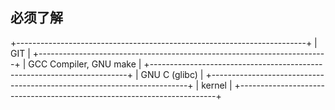 ## 必须了解

+------------------------------------------------------------------------+
|                       GIT                                              |
+------------------------------------------------------------------------+
|                     GCC Compiler,  GNU make                            |
+------------------------------------------------------------------------+
|                       GNU C (glibc)                                    |
+------------------------------------------------------------------------+
|                       kernel                                           |
+------------------------------------------------------------------------+
